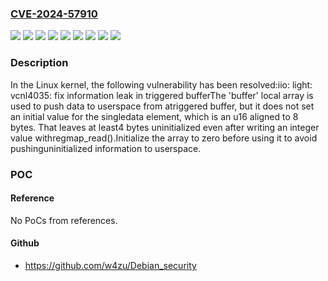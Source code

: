 ### [CVE-2024-57910](https://cve.mitre.org/cgi-bin/cvename.cgi?name=CVE-2024-57910)
![](https://img.shields.io/static/v1?label=Product&message=Linux&color=blue)
![](https://img.shields.io/static/v1?label=Version&message=&color=brightgreen)
![](https://img.shields.io/static/v1?label=Version&message=4637815d7922c4bce3bacb13dd1fb5e9a7d167d8%20&color=brightgreen)
![](https://img.shields.io/static/v1?label=Version&message=49739675048d372946c1ef136c466d5675eba9f0%20&color=brightgreen)
![](https://img.shields.io/static/v1?label=Version&message=5.14%20&color=brightgreen)
![](https://img.shields.io/static/v1?label=Version&message=d69f0d132563a63688efb0afb4dfeaa74a217306%20&color=brightgreen)
![](https://img.shields.io/static/v1?label=Version&message=da8ef748fec2d55db0ae424ab40eee0c737564aa%20&color=brightgreen)
![](https://img.shields.io/static/v1?label=Version&message=ec90b52c07c0403a6db60d752484ec08d605ead0%20&color=brightgreen)
![](https://img.shields.io/static/v1?label=Vulnerability&message=n%2Fa&color=blue)

### Description

In the Linux kernel, the following vulnerability has been resolved:iio: light: vcnl4035: fix information leak in triggered bufferThe 'buffer' local array is used to push data to userspace from atriggered buffer, but it does not set an initial value for the singledata element, which is an u16 aligned to 8 bytes. That leaves at least4 bytes uninitialized even after writing an integer value withregmap_read().Initialize the array to zero before using it to avoid pushinguninitialized information to userspace.

### POC

#### Reference
No PoCs from references.

#### Github
- https://github.com/w4zu/Debian_security

